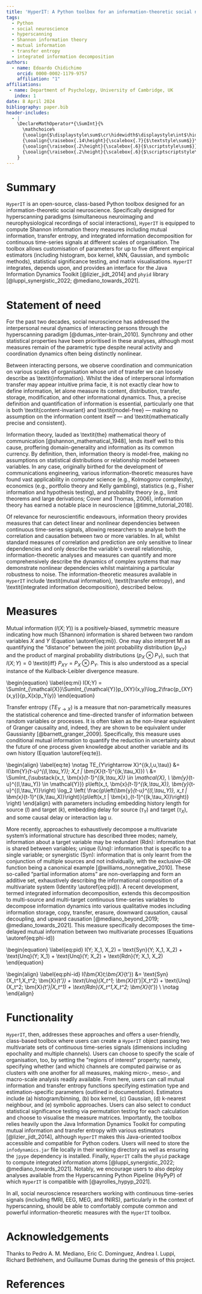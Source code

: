 ```yaml
---
title: 'HyperIT: A Python toolbox for an information-theoretic social neuroscience'
tags:
  - Python
  - social neuroscience
  - hyperscanning
  - Shannon information theory
  - mutual information
  - transfer entropy
  - integrated information decomposition
authors:
  - name: Edoardo Chidichimo
    orcid: 0000-0002-1179-9757
    affiliation: "1" 
affiliations:
 - name: Department of Psychology, University of Cambridge, UK
   index: 1
date: 8 April 2024
bibliography: paper.bib
header-includes:
  - |
    \DeclareMathOperator*{\SumInt}{%
      \mathchoice%
      {\ooalign{$\displaystyle\sum$\cr\hidewidth$\displaystyle\int$\hidewidth\cr}}%
      {\ooalign{\raisebox{.14\height}{\scalebox{.7}{$\textstyle\sum$}}\cr\hidewidth$\textstyle\int$\hidewidth\cr}}%
      {\ooalign{\raisebox{.2\height}{\scalebox{.6}{$\scriptstyle\sum$}}\cr$\scriptstyle\int$\cr}}%
      {\ooalign{\raisebox{.2\height}{\scalebox{.6}{$\scriptscriptstyle\sum$}}\cr$\scriptscriptstyle\int$\cr}}%
    }
---
```



# Summary

`HyperIT` is an open-source, class-based Python toolbox designed for an information-theoretic social neuroscience. Specifically designed for hyperscanning paradigms (simultaneous neuroimaging and neurophysiological recordings of social interactions), `HyperIT` is equipped to compute Shannon information theory measures including mutual information, transfer entropy, and integrated information decomposition for continuous time-series signals at different scales of organisation. The toolbox allows customisation of parameters for up to five different empirical estimators (including histogram, box kernel, kNN, Gaussian, and symbolic methods), statistical significance testing, and matrix visualisations. `HyperIT` integrates, depends upon, and provides an interface for the Java Information Dynamics Toolkit [@lizier_jidt_2014] and `phyid` library [@luppi_synergistic_2022; @mediano_towards_2021].


# Statement of need

For the past two decades, social neuroscience has addressed the interpersonal neural dynamics of interacting persons through the hyperscanning paradigm [@dumas_inter-brain_2010]. Synchrony and other statistical properties have been prioritised in these analyses, although most measures remain of the parametric type despite neural activity and coordination dynamics often being distinctly nonlinear. 

Between interacting persons, we observe coordination and communication on various scales of organisation whose unit of transfer we can loosely describe as \textit{information}. Whilst the idea of interpersonal information transfer may appear intuitive prima facie, it is not exactly clear how to define information, let alone measure its content, distribution, transfer, storage, modification, and other informational dynamics. Thus, a precise definition and quantification of information is essential, particularly one that is both \textit{content-invariant} and \textit{model-free} — making no assumption on the information content itself — and \textit{mathematically precise and consistent}.

Information theory, lauded as \textit{the} mathematical theory of communication [@shannon_mathematical_1948], lends itself well to this cause, proffering domain-generality and information as its common currency. By definition, then, information theory is model-free, making no assumptions on statistical distributions or relationship model between variables. In any case, originally birthed for the development of communications engineering, various information-theoretic measures have found vast applicability in computer science (e.g., Kolmogorov complexity), economics (e.g., portfolio theory and Kelly gambling), statistics (e.g., Fisher information and hypothesis testing), and probability theory (e.g., limit theorems and large derivations; Cover and Thomas, 2006), information theory has earned a notable place in neuroscience [@timme_tutorial_2018].  

Of relevance for neuroscientific endeavours, information theory provides measures that can detect linear and nonlinear dependencies between continuous time-series signals, allowing researchers to analyse both the correlation and causation between two or more variables. In all, whilst standard measures of correlation and prediction are only sensitive to linear dependencies and only describe the variable's overall relationship, information-theoretic analyses and measures can quantify and more comprehensively describe the dynamics of complex systems that may demonstrate nonlinear dependencies whilst maintaining a particular robustness to noise. The information-theoretic measures available in `HyperIT` include \textit{mutual information}, \textit{transfer entropy}, and \textit{integrated information decomposition}, described below. 


# Measures

Mutual information ($I(X;Y)$) is a positively-biased, symmetric measure indicating how much (Shannon) information is shared between two random variables $X$ and $Y$ (Equation \autoref{eq:mi}). One may also interpret MI as quantifying the “distance” between the joint probability distribution ($p_{XY}$) and the product of marginal probability distributions ($p_X \otimes P_Y$), such that $I(X;Y)=0$ \textit{iff} $P_{XY} = P_{X} \otimes P_{Y}$. This is also understood as a special instance of the Kullback-Leibler divergence measure.



\begin{equation} \label{eq:mi}
    I(X;Y) = \SumInt_{\mathcal{X}}\SumInt_{\mathcal{Y}}p_{XY}(x,y)\log_2\frac{p_{XY}(x,y)}{p_X(x)p_Y(y)} 
\end{equation}

Transfer entropy ($TE_{Y \rightarrow X}$) is a measure that non-parametrically measures the statistical coherence and time-directed transfer of information between random variables or processes. It is often taken as the non-linear equivalent of Granger causality and, indeed, they are shown to be equivalent under Gaussianity [@barnett_granger_2009]. Specifically, this measure uses conditional mutual information to quantify the reduction in uncertainty about the future of one process given knowledge about another variable and its own history (Equation \autoref{eq:te}).

\begin{align} \label{eq:te} \notag
    TE_{Y\rightarrow X}^{(k,l,u,\tau)} &= I(\bm{Y}_{t-u}^{(l,\tau_Y)}; X_t | \bm{X}_{t-1}^{(k,\tau_X)}) \\ 
    &= \SumInt_{\substack{x_t, \bm{x}_{t-1}^{(k,\tau_X)} \in \mathcal{X}, \\ \bm{y}_{t-u}^{(l,\tau_Y)} \in \mathcal{Y}}} p\left(x_t, \bm{x}_{t-1}^{(k,\tau_X)}, \bm{y}_{t-u}^{(l,\tau_Y)}\right) \log_2 \left( \frac{p\left(\bm{y}_{t-u}^{(l,\tau_Y)}, x_t | \bm{x}_{t-1}^{(k,\tau_X)}\right)}{p\left(x_t | \bm{x}_{t-1}^{(k,\tau_X)}\right)} \right)
\end{align} with parameters including embedding history length for source ($l$) and target ($k$), embedding delay for source ($\tau_Y$) and target ($\tau_X$), and some causal delay or interaction lag $u$.

More recently, approaches to exhaustively decompose a multivariate system’s informational structure has described three modes; namely, information about a target variable may be redundant (Rdn): information that is shared between variables; unique (Unq): information that is specific to a single variable; or synergistic (Syn): information that is only learnt from the conjunction of multiple sources and not individually, with the exclusive-OR function being a canonical example [@williams_nonnegative_2010]. These so-called “partial information atoms” are non-overlapping and form an additive set, exhaustively describing the informational composition of a multivariate system (Identity \autoref{eq:pid}). A recent development, termed integrated information decomposition, extends this decomposition to multi-source and multi-target continuous time-series variables to decompose information dynamics into various qualitative modes including information storage, copy, transfer, erasure, downward causation, causal decoupling, and upward causation [@mediano_beyond_2019; @mediano_towards_2021]. This measure specifically decomposes the time-delayed mutual information between two multivariate processes (Equations \autoref{eq:phi-id}) 

\begin{equation} \label{eq:pid}
    I(Y; X_1, X_2) = \text{Syn}(Y; X_1, X_2) + \text{Unq}(Y; X_1) + \text{Unq}(Y; X_2) + \text{Rdn}(Y; X_1, X_2) 
\end{equation} 

\begin{align} \label{eq:phi-id}
    I(\bm{X}_t;\bm{X}_{t'}) &= \text{Syn}(X_t^1,X_t^2; \bm{X}_{t'}) + \text{Unq}(X_t^1; \bm{X}_{t'}|X_t^2) + \text{Unq}(X_t^2; \bm{X}_{t'}|X_t^1) + \text{Rdn}(X_t^1,X_t^2; \bm{X}_{t'}) \\ \notag
\end{align}

# Functionality

`HyperIT`, then, addresses these approaches and offers a user-friendly, class-based toolbox where users can create a `HyperIT` object passing two multivariate sets of continuous time-series signals (dimensions including epochality and multiple channels). Users can choose to specify the scale of organisation, too, by setting the "regions of interest" property; namely, specifying whether (and which) channels are computed pairwise or as clusters with one another for all measures, making micro-, meso-, and macro-scale analysis readily available. From here, users can call mutual information and transfer entropy functions specifying estimation type and estimation-specific parameters (outlined in documentation). Estimators include (a) histogram/binning, (b) box kernel, (c) Gaussian, (d) k-nearest neighbour, and (e) symbolic approaches. Users can also select to conduct statistical significance testing via permutation testing for each calculation and choose to visualise the measure matrices. Importantly, the toolbox relies heavily upon the Java Information Dynamics Toolkit for computing mutual information and transfer entropy with various estimators [@lizier_jidt_2014], although `HyperIT` makes this Java-oriented toolbox accessible and compatible for Python coders. Users will need to store the `infodynamics.jar` file locally in their working directory as well as ensuring the `jpype` dependency is installed. Finally, `HyperIT` calls the `phyid` package to compute integrated information atoms [@luppi_synergistic_2022; @mediano_towards_2021]. Notably, we encourage users to also deploy analyses available from the Hyperscanning Python Pipeline (HyPyP) of which `HyperIT` is compatible with [@ayrolles_hypyp_2021].

In all, social neuroscience researchers working with continuous time-series signals (including fMRI, EEG, MEG, and fNIRS), particularly in the context of hyperscanning, should be able to comfortably compute common and powerful information-theoretic measures with the `HyperIT` toolbox.



# Acknowledgements

Thanks to Pedro A. M. Mediano, Eric C. Dominguez, Andrea I. Luppi, Richard Bethlehem, and Guillaume Dumas during the genesis of this project.

# References